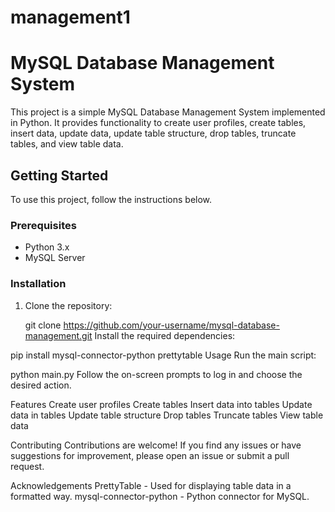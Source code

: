 # management1

# MySQL Database Management System

This project is a simple MySQL Database Management System implemented in Python. It provides functionality to create user profiles, create tables, insert data, update data, update table structure, drop tables, truncate tables, and view table data.

## Getting Started

To use this project, follow the instructions below.

### Prerequisites

- Python 3.x
- MySQL Server

### Installation

1. Clone the repository:

   git clone https://github.com/your-username/mysql-database-management.git
Install the required dependencies:


pip install mysql-connector-python prettytable
Usage
Run the main script:


python main.py
Follow the on-screen prompts to log in and choose the desired action.

Features
Create user profiles
Create tables
Insert data into tables
Update data in tables
Update table structure
Drop tables
Truncate tables
View table data


Contributing
Contributions are welcome! If you find any issues or have suggestions for improvement, please open an issue or submit a pull request.

Acknowledgements
PrettyTable - Used for displaying table data in a formatted way.
mysql-connector-python - Python connector for MySQL.
